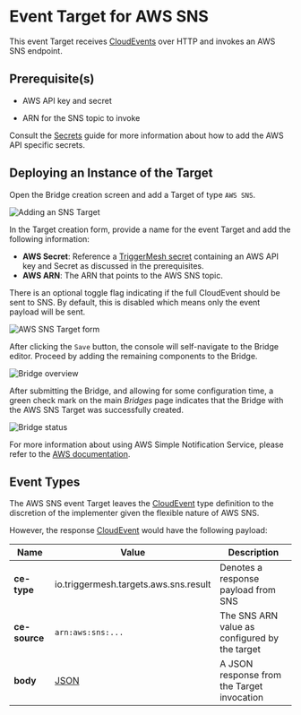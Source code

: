 # Event Target for AWS SNS

This event Target receives [CloudEvents][ce] over HTTP and invokes an AWS SNS endpoint.

## Prerequisite(s)

- AWS API key and secret

- ARN for the SNS topic to invoke

Consult the [Secrets](../guides/secrets.md) guide for more information about
how to add the AWS API specific secrets.

## Deploying an Instance of the Target

Open the Bridge creation screen and add a Target of type `AWS SNS`.

![Adding an SNS Target](../images/aws-targets/aws-sns-bridge-create-1.png)

In the Target creation form, provide a name for the event Target and add the following information:

* **AWS Secret**: Reference a [TriggerMesh secret](../guides/secrets.md) containing an AWS API key and Secret as discussed in the prerequisites.
* **AWS ARN**: The ARN that points to the AWS SNS topic.

There is an optional toggle flag indicating if the full CloudEvent should be sent
to SNS. By default, this is disabled which means only the event payload
will be sent.

![AWS SNS Target form](../images/aws-targets/aws-sns-bridge-create-2.png)

After clicking the `Save` button, the console will self-navigate to the Bridge editor. Proceed by adding the remaining components to the Bridge.

![Bridge overview](../images/aws-targets/aws-sns-bridge-create-3.png)

After submitting the Bridge, and allowing for some configuration time, a green check mark on the main _Bridges_ page indicates that the Bridge with the AWS SNS Target was successfully created.

![Bridge status](../images/bridge-status-green.png)

For more information about using AWS Simple Notification Service, please refer to the [AWS documentation][docs].

## Event Types

The AWS SNS event Target leaves the [CloudEvent][ce] type definition to the discretion of
the implementer given the flexible nature of AWS SNS.

However, the response [CloudEvent][ce] would have the following payload:

| Name | Value | Description |
|---|---|---|
|**ce-type**|io.triggermesh.targets.aws.sns.result|Denotes a response payload from SNS|
|**ce-source**|`arn:aws:sns:...`|The SNS ARN value as configured by the target|
|**body**|[JSON][ce-jsonformat]|A JSON response from the Target invocation|



[ce]: https://cloudevents.io/
[docs]: https://docs.aws.amazon.com/sns/
[ce-jsonformat]: https://github.com/cloudevents/spec/blob/v1.0/json-format.md
